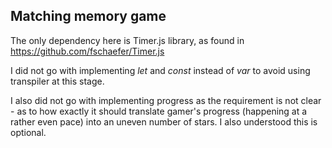## Matching memory game

The only dependency here is Timer.js library, as found in https://github.com/fschaefer/Timer.js

I did not go with implementing *let* and *const* instead of *var* to avoid using transpiler at this stage.

I also did not go with implementing progress as the requirement is not clear - as to how exactly it should translate gamer's progress (happening at a rather even pace) into an uneven number of stars. I also understood this is optional.
